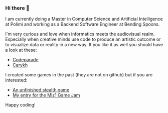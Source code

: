 ### Hi there 👋

I am currently doing a Master in Computer Science and Artificial Intelligence at Polimi and working as a Backend Software Engineer at Bending Spoons.<br>

I'm very curious and love when informatics meets the audiovisual realm. Especially when creative minds use code to produce an artistic outcome or to visualize data or reality in a new way. If you like it as well you should have a look at these:
  * [Codeparade](https://www.youtube.com/channel/UCrv269YwJzuZL3dH5PCgxUw)
  * [Carykh](https://www.youtube.com/watch?v=nA3YOFUCn4U)
 
I created some games in the past (they are not on github) but if you are interested:
  * [An unfinished stealth game](https://www.newgrounds.com/portal/view/717126)
  * [My entry for the Miz1 Game Jam](https://itch.io/jam/miz-jam-1/rate/732511)
 
Happy coding! 
<!--
**leoli51/leoli51** is a ✨ _special_ ✨ repository because its `README.md` (this file) appears on your GitHub profile.

Here are some ideas to get you started:

- 🔭 I’m currently working on ...
- 🌱 I’m currently learning ...
- 👯 I’m looking to collaborate on ...
- 🤔 I’m looking for help with ...
- 💬 Ask me about ...
- 📫 How to reach me: ...
- 😄 Pronouns: ...
- ⚡ Fun fact: ...
-->
